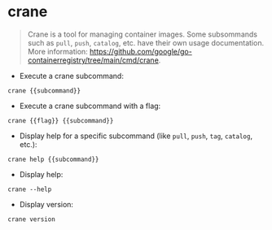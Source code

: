 # crane

> Crane is a tool for managing container images.
> Some subsommands such as `pull`, `push`, `catalog`, etc. have their own usage documentation.
> More information: <https://github.com/google/go-containerregistry/tree/main/cmd/crane>.

- Execute a crane subcommand:

`crane {{subcommand}}`

- Execute a crane subcommand with a flag:

`crane {{flag}} {{subcommand}}`

- Display help for a specific subcommand (like `pull`, `push`, `tag`, `catalog`, etc.):

`crane help {{subcommand}}`

- Display help:

`crane --help`

- Display version:

`crane version`
